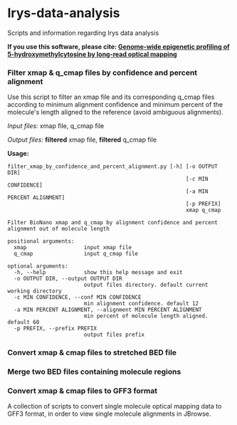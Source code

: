 # Irys-data-analysis
Scripts and information regarding Irys data analysis

**If you use this software, please cite: [Genome-wide epigenetic profiling of 5-hydroxymethylcytosine by long-read optical mapping](https://doi.org/10.1101/260166)**

### Filter xmap & q_cmap files by confidence and percent alignment
Use this script to filter an xmap file and its corresponding q_cmap files according to minimum alignment confidence and minimum percent of the molecule's length aligned to the reference (avoid ambiguous alignments).

_Input files:_ xmap file, q_cmap file

_Output files:_ **filtered** xmap file, **filtered** q_cmap file

**Usage:**
```
filter_xmap_by_confidence_and_percent_alignment.py [-h] [-o OUTPUT DIR]
                                                        [-c MIN CONFIDENCE]
                                                        [-a MIN PERCENT ALIGNMENT]
                                                        [-p PREFIX]
                                                        xmap q_cmap

Filter BioNano xmap and q_cmap by alignment confidence and percent alignment out of molecule length

positional arguments:
  xmap                  input xmap file
  q_cmap                input q_cmap file

optional arguments:
  -h, --help            show this help message and exit
  -o OUTPUT DIR, --output OUTPUT DIR
                        output files directory. default current working directory
  -c MIN CONFIDENCE, --conf MIN CONFIDENCE
                        min alignment confidence. default 12
  -a MIN PERCENT ALIGNMENT, --alignment MIN PERCENT ALIGNMENT
                        min percent of molecule length aligned. default 60
  -p PREFIX, --prefix PREFIX
                        output files prefix
```

### Convert xmap & cmap files to stretched BED file

### Merge two BED files containing molecule regions

### Convert xmap & cmap files to GFF3 format
A collection of scripts to convert single molecule optical mapping data to GFF3 format, in order to view single molecule alignments in JBrowse.
